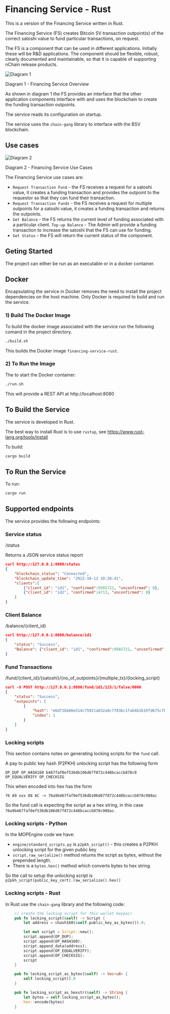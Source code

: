 # Financing Service - Rust

This is a version of the Financing Service written in Rust.

The Financing Service (FS) creates Bitcoin SV transaction outpoint(s) of the correct satoshi value to fund particular transactions, on request.

The FS is a component that can be used in different applications. Initially these will be R&D applications. The component should be flexible, robust, clearly documented and maintainable, so that it is capable of supporting nChain release products.


![Diagram 1](docs/diagrams/overview.png)

Diagram 1 - Financing Service Overview

As shown in diagram 1 the FS provides an interface that the other application components interface with and uses the blockchain to create the funding transaction outpoints.

The service reads its configuration on startup.

The service uses the `chain-gang` library to interface with the BSV blockchain.


## Use cases

![Diagram 2](docs/diagrams/use-case.png)

Diagram 2 - Financing Service Use Cases

The Financing Service use cases are:
* `Request Transaction Fund` - the FS receives a request for a satoshi value, it creates a funding transaction and provides the outpoint to the requestor so that they can fund their transaction.
* `Request Transaction Funds` - the FS receives a request for multiple outpoints for  a satoshi value, it creates a funding transaction and returns the outpoints.
* `Get Balance` - the FS returns the current level of funding associated with a particular client.
`Top-up Balance` - The Admin will provide a funding transaction to increase the satoshi that the FS can use for funding.
* `Get Status` - the FS will return the current status of the component.



## Geting Started

The project can either be run as an executable or in a docker container.


## Docker
Encapsulating the service in Docker removes the need to install the project dependencies on the host machine.
Only Docker is required to build and run the service.
### 1) Build The Docker Image
To build the docker image associated with the service run the following comand in the project directory.
```bash
./build.sh
```
This builds the Docker image `financing-service-rust`.
### 2) To Run the Image
The to start the Docker container:
```bash
./run.sh
```
This will provide a REST API at http://localhost:8080


## To Build the Service
The service is developed in Rust.

The best way to install Rust is to use `rustup`, see https://www.rust-lang.org/tools/install

To build:
```bash
cargo build
```

## To Run the Service
To run:
```bash
cargo run
```
## Supported endpoints
The service provides the following endpoints:
### Service status
/status

Returns a JSON service status report
```JSON
curl http://127.0.0.1:8080/status
{
    "blockchain_status": "Connected",
    "blockchain_update_time": "2022-10-12 10:20:41",
    "clients":[
        {"client_id": "id1", "confirmed":9565721, "unconfirmed": 0},
        {"client_id": "id2", "confirmed":4713, "unconfirmed": 0}
    ]
}
```

### Client Balance
/balance/{client_id}
```JSON
curl http://127.0.0.1:8080/balance/id1
{
    "status": "Success",
    "Balance": {"client_id": "id1", "confirmed":9565721, "unconfirmed": 0}
}
```

### Fund Transactions
/fund/{client_id}/{satoshi}/{no_of_outpoints}/{multiple_tx}/{locking_script}
```JSON
curl -X POST http://127.0.0.1:8080/fund/id1/123/1/false/0000
{
    "status": "Success",
    "outpoints": [
        {
            "hash": "e6d71bb86e514c75921a032a0c7783bc1fab4b1b19fd675cfb3f0b918a3460a8",
            "index": 1
        }
    ]
}
```

### Locking scripts
This section contains notes on generating locking scripts for the `fund` call.

A pay to public key hash (P2PKH) unlocking script has the following form
```
OP_DUP OP_HASH160 b467faf0ef536db106d67f872c448bcaccb878c9 OP_EQUALVERIFY OP_CHECKSIG
```
This when encoded into hex has the form
```
76 A9 xxx 88 AC -> 76a9b467faf0ef536db106d67f872c448bcaccb878c988ac
```
So the fund call is expecting the script as a hex string, in this case `76a9b467faf0ef536db106d67f872c448bcaccb878c988ac`. 

### Locking scripts - Python 
In the MOPEngine code we have:
*  `engine/standard_scripts.py` is `p2pkh_script()` - this creates a P2PKH unlocking script for the given public key
* `script.raw_serialize()` method returns the script as bytes, without the prepended length.
* There is a `bytes.hex()` method which converts bytes to hex string.


So the call to setup the unlocking script is `p2pkh_script(public_key_cert).raw_serialize().hex()`


### Locking scripts - Rust
In Rust use the `chain-gang` library and the following code: 
``` rust
    // create the locking script for this wallet keypair
    pub fn locking_script(&self) -> Script {
        let address = &hash160(&self.public_key_as_bytes()).0;

        let mut script = Script::new();
        script.append(OP_DUP);
        script.append(OP_HASH160);
        script.append_data(address);
        script.append(OP_EQUALVERIFY);
        script.append(OP_CHECKSIG);
        script
    }

    pub fn locking_script_as_bytes(&self) -> Vec<u8> {
        self.locking_script().0
    }

    pub fn locking_script_as_hexstr(&self) -> String {
        let bytes = self.locking_script_as_bytes();
        hex::encode(bytes)
    }
```






